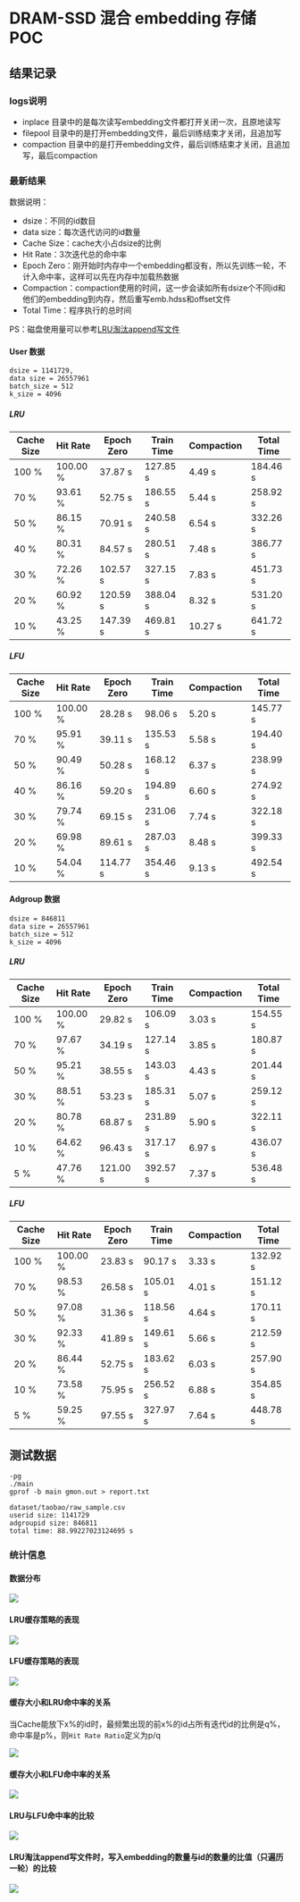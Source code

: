 # DRAM-SSD 混合 embedding 存储 POC

## 结果记录

### logs说明

- inplace 目录中的是每次读写embedding文件都打开关闭一次，且原地读写
- filepool 目录中的是打开embedding文件，最后训练结束才关闭，且追加写
- compaction 目录中的是打开embedding文件，最后训练结束才关闭，且追加写，最后compaction
### 最新结果

数据说明：

- dsize：不同的id数目
- data size：每次迭代访问的id数量
- Cache Size：cache大小占dsize的比例
- Hit Rate：3次迭代总的命中率
- Epoch Zero：刚开始时内存中一个embedding都没有，所以先训练一轮，不计入命中率，这样可以先在内存中加载热数据
- Compaction：compaction使用的时间，这一步会读如所有dsize个不同id和他们的embedding到内存，然后重写emb.hdss和offset文件
- Total Time：程序执行的总时间

PS：磁盘使用量可以参考[LRU淘汰append写文件](#lru淘汰append写文件时写入embedding的数量与id的数量的比值只遍历一轮的比较)

#### User 数据

```
dsize = 1141729,
data size = 26557961
batch_size = 512
k_size = 4096
```

##### LRU

| Cache Size | Hit Rate | Epoch Zero | Train Time | Compaction | Total Time |
| ---------- | -------- | ---------- | ---------- | ---------- | ---------- |
| 100 %      | 100.00 % | 37.87 s    | 127.85 s   | 4.49 s     | 184.46 s   |
| 70 %       | 93.61 %  | 52.75 s    | 186.55 s   | 5.44 s     | 258.92 s   |
| 50 %       | 86.15 %  | 70.91 s    | 240.58 s   | 6.54 s     | 332.26 s   |
| 40 %       | 80.31 %  | 84.57 s    | 280.51 s   | 7.48 s     | 386.77 s   |
| 30 %       | 72.26 %  | 102.57 s   | 327.15 s   | 7.83 s     | 451.73 s   |
| 20 %       | 60.92 %  | 120.59 s   | 388.04 s   | 8.32 s     | 531.20 s   |
| 10 %       | 43.25 %  | 147.39 s   | 469.81 s   | 10.27 s    | 641.72 s   |

##### LFU

| Cache Size | Hit Rate | Epoch Zero | Train Time | Compaction | Total Time |
| ---------- | -------- | ---------- | ---------- | ---------- | ---------- |
| 100 %      | 100.00 % | 28.28 s    | 98.06 s    | 5.20 s     | 145.77 s   |
| 70 %       | 95.91 %  | 39.11 s    | 135.53 s   | 5.58 s     | 194.40 s   |
| 50 %       | 90.49 %  | 50.28 s    | 168.12 s   | 6.37 s     | 238.99 s   |
| 40 %       | 86.16 %  | 59.20 s    | 194.89 s   | 6.60 s     | 274.92 s   |
| 30 %       | 79.74 %  | 69.15 s    | 231.06 s   | 7.74 s     | 322.18 s   |
| 20 %       | 69.98 %  | 89.61 s    | 287.03 s   | 8.48 s     | 399.33 s   |
| 10 %       | 54.04 %  | 114.77 s   | 354.46 s   | 9.13 s     | 492.54 s   |
#### Adgroup 数据

```
dsize = 846811
data size = 26557961
batch_size = 512
k_size = 4096
```

##### LRU

| Cache Size | Hit Rate | Epoch Zero | Train Time | Compaction | Total Time |
| ---------- | -------- | ---------- | ---------- | ---------- | ---------- |
| 100 %      | 100.00 % | 29.82 s    | 106.09 s   | 3.03 s     | 154.55 s   |
| 70 %       | 97.67 %  | 34.19 s    | 127.14 s   | 3.85 s     | 180.87 s   |
| 50 %       | 95.21 %  | 38.55 s    | 143.03 s   | 4.43 s     | 201.44 s   |
| 30 %       | 88.51 %  | 53.23 s    | 185.31 s   | 5.07 s     | 259.12 s   |
| 20 %       | 80.78 %  | 68.87 s    | 231.89 s   | 5.90 s     | 322.11 s   |
| 10 %       | 64.62 %  | 96.43 s    | 317.17 s   | 6.97 s     | 436.07 s   |
| 5 %        | 47.76 %  | 121.00 s   | 392.57 s   | 7.37 s     | 536.48 s   |

##### LFU

| Cache Size | Hit Rate | Epoch Zero | Train Time | Compaction | Total Time |
| ---------- | -------- | ---------- | ---------- | ---------- | ---------- |
| 100 %      | 100.00 % | 23.83 s    | 90.17 s    | 3.33 s     | 132.92 s   |
| 70 %       | 98.53 %  | 26.58 s    | 105.01 s   | 4.01 s     | 151.12 s   |
| 50 %       | 97.08 %  | 31.36 s    | 118.56 s   | 4.64 s     | 170.11 s   |
| 30 %       | 92.33 %  | 41.89 s    | 149.61 s   | 5.66 s     | 212.59 s   |
| 20 %       | 86.44 %  | 52.75 s    | 183.62 s   | 6.03 s     | 257.90 s   |
| 10 %       | 73.58 %  | 75.95 s    | 256.52 s   | 6.88 s     | 354.85 s   |
| 5 %        | 59.25 %  | 97.55 s    | 327.97 s   | 7.64 s     | 448.78 s   |
## 测试数据

```
-pg
./main
gprof -b main gmon.out > report.txt
```

```
dataset/taobao/raw_sample.csv
userid size: 1141729
adgroupid size: 846811
total time: 88.99227023124695 s
```

### 统计信息

#### 数据分布

![](fig/Figure_2.png)

#### LRU缓存策略的表现

![](fig/Figure_1.png)

#### LFU缓存策略的表现

![](fig/Figure_4.png)


#### 缓存大小和LRU命中率的关系

当Cache能放下x%的id时，最频繁出现的前x%的id占所有迭代id的比例是q%，命中率是p%，则`Hit Rate Ratio`定义为p/q

![](fig/Figure_3.png)

#### 缓存大小和LFU命中率的关系

![](fig/Figure_5.png)

#### LRU与LFU命中率的比较

![](fig/Figure_6.png)

#### LRU淘汰append写文件时，写入embedding的数量与id的数量的比值（只遍历一轮）的比较

![](fig/Figure_7.png)



